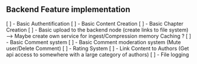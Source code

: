 ## Backend Feature implementation

[ ] - Basic Authentification
[ ] - Basic Content Creation
[ ] - Basic Chapter Creation
[ ] - Basic upload to the backend node (create links to file system) --> Maybe create own service for ingest/Compression memory Caching ?
[ ] - Basic Comment system
[ ] - Basic Comment moderation system (Mute user/Delete Comment)
[ ] - Rating System
[ ] - Link Content to Authors (Get api access to somewhere with a large category of authors)
[ ] - File logging 